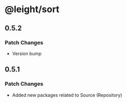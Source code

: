 # @leight/sort

## 0.5.2

### Patch Changes

- Version bump

## 0.5.1

### Patch Changes

- Added new packages related to Source (Repository)
